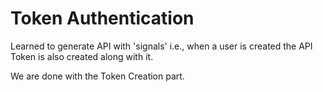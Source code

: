 # Token Authentication

Learned to generate  API with 'signals' i.e., when a user is created the API Token is also created along with it.

We are done with the Token Creation part.